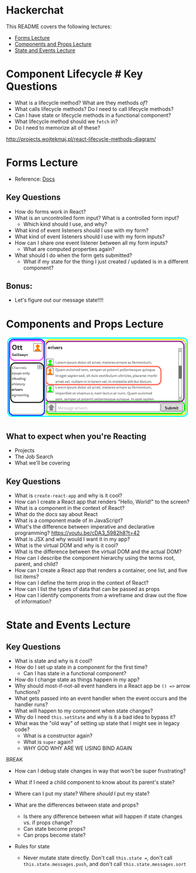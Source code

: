 # Hackerchat

This README covers the following lectures:
* [Forms Lecture](#forms-lecture)
* [Components and Props Lecture](#components-and-props-lecture)
* [State and Events Lecture](#state-and-events-lecture)

# Component Lifecycle # Key Questions
* What is a lifecycle method? What are they methods _of_?
* What calls lifecycle methods? Do I need to call lifecycle methods?
* Can I have state or lifecycle methods in a functional component?
* What lifecycle method should we `fetch` in?
* Do I need to memorize all of these?

http://projects.wojtekmaj.pl/react-lifecycle-methods-diagram/


# Forms Lecture

* Reference: [Docs](https://reactjs.org/docs/forms.html)

## Key Questions
* How do forms work in React?
* What is an uncontrolled form input? What is a controlled form input?
  * Which kind should I use, and why?
* What kind of event listeners should I use with my form?
* What kind of event listeners should I use with my form inputs?
* How can I share one event listener between all my form inputs?
  * What are computed properties again?
* What should I do when the form gets submitted?
  * What if my state for the thing I just created / updated is in a different component?

## Bonus:
* Let's figure out our message state!!!!

# Components and Props Lecture

![Ott wireframe](wireframe-mock.png)

## What to expect when you're Reacting
* Projects
* The Job Search
* What we'll be covering

## Key Questions
* What is `create-react-app` and why is it cool?
* How can I create a React app that renders "Hello, World!" to the screen?
* What is a component in the context of React?
* What do the docs say about React
* What is a component made of in JavaScript?
* What's the difference between imperative and declarative programming?
    https://youtu.be/cDA3_5982h8?t=42
* What is JSX and why would I want it in my app?
* What is the virtual DOM and why is it cool?
* What is the difference between the virtual DOM and the actual DOM?
* How can I describe the component hierarchy using the terms root, parent, and child?
* How can I create a React app that renders a container, one list, and five list items?
* How can I define the term prop in the context of React?
* How can I list the types of data that can be passed as props
* How can I identify components from a wireframe and draw out the flow of information?

# State and Events Lecture

## Key Questions
* What is state and why is it cool?
* How do I set up state in a component for the first time?
  * Can I has state in a functional component?
* How do I change state as things happen in my app?
* Why should most-if-not-all event handlers in a React app be `() =>` arrow functions?
* What gets passed into an event handler when the event occurs and the handler runs?
* What will happen to my component when state changes?
* Why do I need `this.setState` and why is it a bad idea to bypass it?
* What was the "old way" of setting up state that I might see in legacy code?
  * What is a constructor again?
  * What is `super` again?
  * WHY GOD WHY ARE WE USING BIND AGAIN

BREAK

* How can I debug state changes in way that won't be super frustrating?
* What if I need a child component to know about its parent's state?
* Where can I put my state? Where _should_ I put my state?
* What are the differences between state and props?
  * Is there any difference between what will happen if state changes vs. if props change?
  * Can state become props?
  * Can props become state?

* Rules for state
  * Never mutate state directly. Don't call `this.state =`, don't call `this.state.messages.push`, and don't call `this.state.messages.sort`
